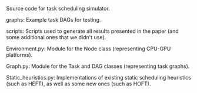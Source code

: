 Source code for task scheduling simulator.

graphs:
Example task DAGs for testing.

scripts:
Scripts used to generate all results presented in the paper (and some additional ones that we didn't use).

Environment.py:
Module for the Node class (representing CPU-GPU platforms).

Graph.py:
Module for the Task and DAG classes (representing task graphs).

Static_heuristics.py:
Implementations of existing static scheduling heuristics (such as HEFT), as well as some new ones (such as HOFT). 
